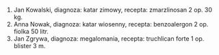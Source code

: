 1. Jan Kowalski, diagnoza: katar zimowy, recepta: zmarzlinosan 2 op. 30 kg.
2. Anna Nowak, diagnoza: katar wiosenny, recepta: benzoalergon 2 op. fiolka 50 litr.
3. Jan Zgrywa, diagnoza: megalomania, recepta: truchlican forte 1 op. blister 3 m.
